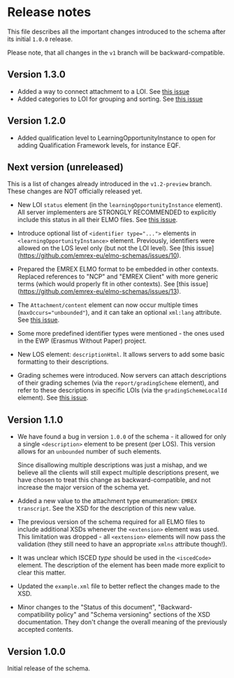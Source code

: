 Release notes
=============

This file describes all the important changes introduced to the schema after
its initial `1.0.0` release.

Please note, that all changes in the `v1` branch will be backward-compatible.

Version 1.3.0
-------------

* Added a way to connect attachment to a LOI. See [this issue](https://github.com/emrex-eu/elmo-schemas/issues/25)
* Added categories to LOI for grouping and sorting. See [this issue](https://github.com/emrex-eu/elmo-schemas/issues/19)

Version 1.2.0
-------------

* Added qualification level to LearningOpportunityInstance to open for adding
  Qualification Framework levels, for instance EQF.


Next version (unreleased)
-------------------------

This is a list of changes already introduced in the `v1.2-preview` branch.
These changes are NOT officially released yet.

* New LOI `status` element (in the `learningOpportunityInstance` element). All
  server implementers are STRONGLY RECOMMENDED to explicitly include this
  status in all their ELMO files.
  See [this issue](https://github.com/emrex-eu/elmo-schemas/issues/22).

* Introduce optional list of `<identifier type="...">` elements in
  `<learningOpportunityInstance>` element. Previously, identifiers were allowed
  on the LOS level only (but not the LOI level). See [this issue]
  (https://github.com/emrex-eu/elmo-schemas/issues/10).

* Prepared the EMREX ELMO format to be embedded in other contexts. Replaced
  references to "NCP" and "EMREX Client" with more generic terms (which would
  properly fit in other contexts). See [this issue]
  (https://github.com/emrex-eu/elmo-schemas/issues/13).

* The `Attachment/content` element can now occur multiple times
  (`maxOccurs="unbounded"`), and it can take an optional `xml:lang` attribute.
  See [this issue](https://github.com/emrex-eu/elmo-schemas/issues/31).

* Some more predefined identifier types were mentioned - the ones used in the
  EWP (Erasmus Without Paper) project.

* New LOS element: `descriptionHtml`. It allows servers to add some basic
  formatting to their descriptions.

* Grading schemes were introduced. Now servers can attach descriptions of their
  grading schemes (via the `report/gradingScheme` element), and refer to these
  descriptions in specific LOIs (via the `gradingSchemeLocalId` element). See
  [this issue](https://github.com/emrex-eu/elmo-schemas/issues/16).


Version 1.1.0
-------------

* We have found a bug in version `1.0.0` of the schema - it allowed for only
  a single `<description>` element to be present (per LOS). This version allows
  for an `unbounded` number of such elements.

  Since disallowing multiple descriptions was just a mishap, and we believe all
  the clients will still expect multiple descriptions present, we have chosen
  to treat this change as backward-compatible, and not increase the major
  version of the schema yet.

* Added a new value to the attachment type enumeration: `EMREX transcript`.
  See the XSD for the description of this new value.

* The previous version of the schema required for all ELMO files to include
  additional XSDs whenever the `<extension>` element was used. This limitation
  was dropped - all `<extension>` elements will now pass the validation (they
  still need to have an appropriate `xmlns` attribute though!).

* It was unclear which ISCED *type* should be used in the `<iscedCode>`
  element. The description of the element has been made more explicit to clear
  this matter.

* Updated the `example.xml` file to better reflect the changes made to the XSD.

* Minor changes to the "Status of this document", "Backward-compatibility
  policy" and "Schema versioning" sections of the XSD documentation. They don't
  change the overall meaning of the previously accepted contents.


Version 1.0.0
-------------

Initial release of the schema.
